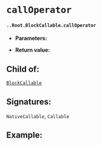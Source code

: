 # `callOperator`

#### `..Root.BlockCallable.callOperator`

* **Parameters:**

* **Return value:**

## Child of:

[`BlockCallable`](docs..Root.BlockCallable.md)

## Signatures:

`NativeCallable`, `Callable`



## Example:

